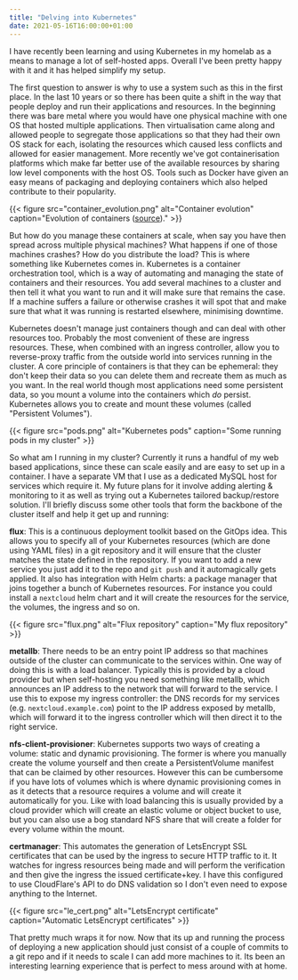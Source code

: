 ```yaml
---
title: "Delving into Kubernetes"
date: 2021-05-16T16:00:00+01:00
---
```

I have recently been learning and using Kubernetes in my homelab as a means to manage a lot of self-hosted apps. Overall I've been pretty happy with it and it has helped simplify my setup.

The first question to answer is why to use a system such as this in the first place. In the last 10 years or so there has been quite a shift in the way that people deploy and run their applications and resources. In the beginning there was bare metal where you would have one physical machine with one OS that hosted multiple applications. Then virtualisation came along and allowed people to segregate those applications so that they had their own OS stack for each, isolating the resources which caused less conflicts and allowed for easier management. More recently we've got containerisation platforms which make far better use of the available resources by sharing low level components with the host OS. Tools such as Docker have given an easy means of packaging and deploying containers which also helped contribute to their popularity.

{{< figure src="container_evolution.png" alt="Container evolution" caption="Evolution of containers ([source](https://kubernetes.io/docs/concepts/overview/what-is-kubernetes/))." >}}

But how do you manage these containers at scale, when say you have then spread across multiple physical machines? What happens if one of those machines crashes? How do you distribute the load? This is where something like Kubernetes comes in. Kubernetes is a container orchestration tool, which is a way of automating and managing the state of containers and their resources. You add several machines to a cluster and then tell it what you want to run and it will make sure that remains the case. If a machine suffers a failure or otherwise crashes it will spot that and make sure that what it was running is restarted elsewhere, minimising downtime.

Kubernetes doesn't manage just containers though and can deal with other resources too. Probably the most convenient of these are ingress resources. These, when combined with an ingress controller, allow you to reverse-proxy traffic from the outside world into services running in the cluster. A core principle of containers is that they can be ephemeral: they don't keep their data so you can delete them and recreate them as much as you want. In the real world though most applications need some persistent data, so you mount a volume into the containers which _do_ persist. Kubernetes allows you to create and mount these volumes (called "Persistent Volumes").

{{< figure src="pods.png" alt="Kubernetes pods" caption="Some running pods in my cluster" >}}

So what am I running in my cluster? Currently it runs a handful of my web based applications, since these can scale easily and are easy to set up in a container. I have a separate VM that I use as a dedicated MySQL host for services which require it. My future plans for it involve adding alerting & monitoring to it as well as trying out a Kubernetes tailored backup/restore solution. I'll briefly discuss some other tools that form the backbone of the cluster itself and help it get up and running:

**flux**: This is a continuous deployment toolkit based on the GitOps idea. This allows you to specify all of your Kubernetes resources (which are done using YAML files) in a git repository and it will ensure that the cluster matches the state defined in the repository. If you want to add a new service you just add it to the repo and `git push` and it automagically gets applied. It also has integration with Helm charts: a package manager that joins together a bunch of Kubernetes resources. For instance you could install a `nextcloud` helm chart and it will create the resources for the service, the volumes, the ingress and so on.

{{< figure src="flux.png" alt="Flux repository" caption="My flux repository" >}}

**metallb**: There needs to be an entry point IP address so that machines outside of the cluster can communicate to the services within. One way of doing this is with a load balancer. Typically this is provided by a cloud provider but when self-hosting you need something like metallb, which announces an IP address to the network that will forward to the service. I use this to expose my ingress controller: the DNS records for my services (e.g. `nextcloud.example.com`) point to the IP address exposed by metallb, which will forward it to the ingress controller which will then direct it to the right service.

**nfs-client-provisioner**: Kubernetes supports two ways of creating a volume: static and dynamic provisioning. The former is where you manually create the volume yourself and then create a PersistentVolume manifest that can be claimed by other resources. However this can be cumbersome if you have lots of volumes which is where dynamic provisioning comes in as it detects that a resource requires a volume and will create it automatically for you. Like with load balancing this is usually provided by a cloud provider which will create an elastic volume or object bucket to use, but you can also use a bog standard NFS share that will create a folder for every volume within the mount.

**certmanager**: This automates the generation of LetsEncrypt SSL certificates that can be used by the ingress to secure HTTP traffic to it. It watches for ingress resources being made and will perform the verification and then give the ingress the issued certificate+key. I have this configured to use CloudFlare's API to do DNS validation so I don't even need to expose anything to the Internet.

{{< figure src="le_cert.png" alt="LetsEncrypt certificate" caption="Automatic LetsEncrypt certificates" >}}

That pretty much wraps it for now. Now that its up and running the process of deploying a new application should just consist of a couple of commits to a git repo and if it needs to scale I can add more machines to it. Its been an interesting learning experience that is perfect to mess around with at home.
